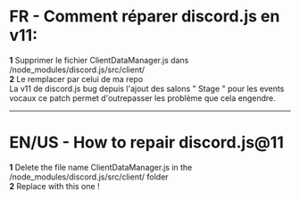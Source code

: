 # FR - Comment réparer discord.js en v11:  
**1** Supprimer le fichier ClientDataManager.js dans /node_modules/discord.js/src/client/  
**2** Le remplacer par celui de ma repo  
La v11 de discord.js bug depuis l'ajout des salons " Stage " pour les events vocaux ce patch permet d'outrepasser les problème que cela engendre.  

-------------------

# EN/US - How to repair discord.js@11  
**1** Delete the file name ClientDataManager.js in the /node_modules/discord.js/src/client/ folder  
**2** Replace with this one !  
